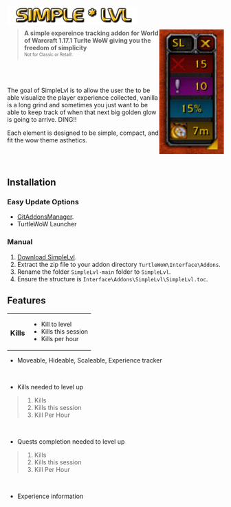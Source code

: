 <h1>
    <img src="Screenshots/title.png" width="304" align="left" alt="SimpleLvl">
    <div width="100%">&nbsp;</div>
</h1>
<img src="Screenshots/tracker.png" width="150" float="right" align="right">

> **A simple expereince tracking addon for World of Warcraft 1.17.1 Turlte WoW giving you the freedom of simplicity**
<br><sup><small>Not for Classic or Retail!.</small></sup>

<br>
<br>

The goal of SimpleLvl is to allow the user the to  be able visualize the player
experience collected, vanilla is a long grind and sometimes you just want to be
able to keep track of when that next big golden glow is going to arrive. DING!!

Each element is designed to be simple, compact, and fit the wow theme asthetics.

<br>
<br>

## Installation

### Easy Update Options

* [GitAddonsManager](https://woblight.gitlab.io/overview/gitaddonsmanager/).
* TurtleWoW Launcher

### Manual

1. [Download SimpleLvl](https://github.com/Beardedrasta/SimpleLvl/archive/refs/heads/main.zip).
2. Extract the zip file to your addon directory `TurtleWoW\Interface\Addons`.
3. Rename the folder `SimpleLvl-main` folder to `SimpleLvl`.
4. Ensure the structure is `Interface\Addons\SimpleLvl\SimpleLvl.toc`.

## Features

<table>

<tr>
<td>

### Kills

</td>
<td>

* Kill to level
* Kills this session
* Kills per hour

</td>
</tr>

</table>

* Moveable, Hideable, Scaleable, Experience tracker

<br>

* Kills needed to level up
> 1. Kills
> 2. Kills this session
> 3. Kill Per Hour

<br>

* Quests completion needed to level up
> 1. Kills
> 2. Kills this session
> 3. Kill Per Hour

<br>

* Experience information

